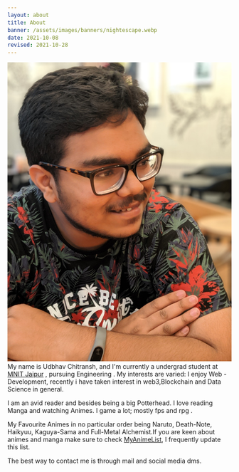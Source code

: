 ```yaml
---
layout: about
title: About
banner: /assets/images/banners/nightescape.webp
date: 2021-10-08
revised: 2021-10-28
---
```

![image](/assets/images/profile.jpg)
My name is Udbhav Chitransh, and I'm currently a undergrad student at [MNIT Jaipur](http://http://mnit.ac.in/) , pursuing Engineering .
My interests are varied: I enjoy Web - Development, recently i have taken interest in web3,Blockchain and Data Science in general.

I am an avid reader and besides being a big Potterhead. I love reading Manga and watching Animes. I game a lot; mostly fps and rpg .

My Favourite Animes in no particular order being Naruto, Death-Note, Haikyuu, Kaguya-Sama and Full-Metal Alchemist.If you are keen about animes and manga make sure to check [MyAnimeList](https://myanimelist.net/animelist/ImHokage), I frequently update this list.


The best way to contact me is through mail and social media dms.
